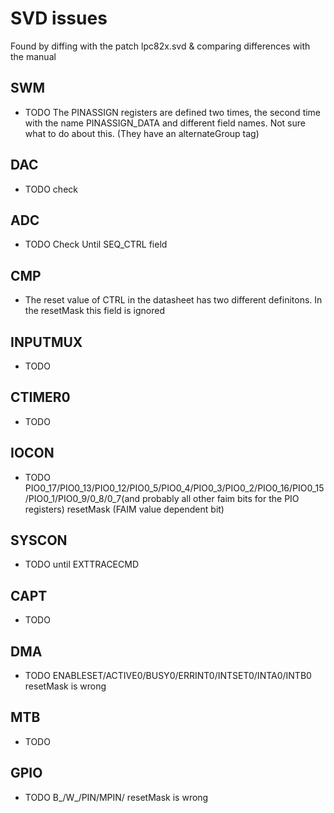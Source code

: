 # SVD issues
Found by diffing with the patch lpc82x.svd & comparing differences with the manual
## SWM
- TODO The PINASSIGN registers are defined two times, the second time with the
  name PINASSIGN_DATA and different field names. Not sure what to do about this.
  (They have an alternateGroup tag)
## DAC
- TODO check
## ADC
- TODO Check Until SEQ_CTRL field
## CMP
- The reset value of CTRL in the datasheet has two different definitons.
  In the resetMask this field is ignored
## INPUTMUX
- TODO
## CTIMER0
- TODO
## IOCON
- TODO
  PIO0_17/PIO0_13/PIO0_12/PIO0_5/PIO0_4/PIO0_3/PIO0_2/PIO0_16/PIO0_15/PIO0_1/PIO0_9/0_8/0_7(and
  probably all other faim bits for the PIO registers) resetMask (FAIM value
  dependent bit)
## SYSCON
- TODO until EXTTRACECMD
## CAPT
- TODO
## DMA
- TODO ENABLESET/ACTIVE0/BUSY0/ERRINT0/INTSET0/INTA0/INTB0 resetMask is wrong
## MTB
- TODO
## GPIO
- TODO B_/W_/PIN/MPIN/ resetMask is wrong


